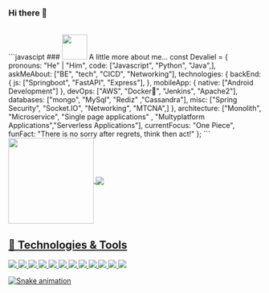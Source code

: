 ### Hi there 👋

<!--
**Devaliel/devaliel** is a ✨ _special_ ✨ repository because its `README.md` (this file) appears on your GitHub profile.

Here are some ideas to get you started:

- 🔭 I’m currently working on ...
- 🌱 I’m currently learning ...
- 👯 I’m looking to collaborate on ...
- 🤔 I’m looking for help with ...
- 💬 Ask me about ...
- 📫 How to reach me: ...
- 😄 Pronouns: ...
- ⚡ Fun fact: ...
-->

</br>
```javascipt
### <img src="https://media.giphy.com/media/VgCDAzcKvsR6OM0uWg/giphy.gif" width="50">  A little more about me...
const Devaliel = {
    pronouns: "He" | "Him",
    code: ["Javascript", "Python", "Java",],
    askMeAbout: ["BE", "tech", "CICD", "Networking"],
    technologies: {
        backEnd: {
            js: ["Springboot", "FastAPI", "Express"],
        },
        mobileApp: {
            native: ["Android Development"]
        },
        devOps: ["AWS", "Docker🐳", "Jenkins", "Apache2"],
        databases: ["mongo", "MySql", "Rediz" ,"Cassandra"],
        misc: ["Spring Security", "Socket.IO", "Networking", "MTCNA",]
    },
    architecture: ["Monolith", "Microservice", "Single page applications" , "Multyplatform Applications","Serverless Applications"],
    currentFocus: "One Piece",
    funFact: "There is no sorry after regrets, think then act!"
};
```
 <div>
  <a href="https://github.com/Devaliel">
   <img align="center" height="170" src="https://github-readme-stats.vercel.app/api/top-langs/?username=devaliel&layout=compact&langs_count=16&theme=dracula"/>
  <img align="center" src="https://github-readme-stats.vercel.app/api?username=devaliel&show_icons=true&theme=dracula&include_all_commits=true&count_private=true&hide=issues"/>
</div>

 ## 🔧 Technologies & Tools

![](https://img.shields.io/badge/OS-Linux-informational?style=flat&logo=linux&logoColor=white&color=6aa6f8)
![](https://img.shields.io/badge/Editor-Intelij-informational?style=flat&logo=visual-studio-code&logoColor=white&color=6aa6f8)
![](https://img.shields.io/badge/Code-Java-informational?style=flat&logo=python&logoColor=white&color=6aa6f8)
![](https://img.shields.io/badge/Code-AWS-informational?style=flat&logo=javascript&logoColor=white&color=6aa6f8)
![](https://img.shields.io/badge/Code-MongoDB-informational?style=flat&logo=go&logoColor=white&color=6aa6f8)
![](https://img.shields.io/badge/Code-Radis-informational?style=flat&logo=react&logoColor=white&color=6aa6f8)
![](https://img.shields.io/badge/Shell-Bash-informational?style=flat&logo=gnu-bash&logoColor=white&color=6aa6f8)
![](https://img.shields.io/badge/Tools-PostgreSQL-informational?style=flat&logo=postgresql&logoColor=white&color=6aa6f8)
![](https://img.shields.io/badge/Tools-Microtic-informational?style=flat&logo=kubernetes&logoColor=white&color=6aa6f8)
![](https://img.shields.io/badge/Tools-Docker-informational?style=flat&logo=docker&logoColor=white&color=6aa6f8)
![](https://img.shields.io/badge/Tools-Kubernetes-informational?style=flat&logo=kubernetes&logoColor=white&color=6aa6f8)
![](https://img.shields.io/badge/Tools-Jenkins-informational?style=flat&logo=kubernetes&logoColor=white&color=6aa6f8)



![Snake animation](https://github.com/devaliel/devaliel/blob/output/github-contribution-grid-snake.svg)
 
</div>
